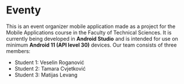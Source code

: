 # Eventy
This is an event organizer mobile application made as a project for the Mobile Applications course in the Faculty of Technical Sciences.
It is currently being developed in **Android Studio** and is intended for use on minimum **Android 11 (API level 30)** devices.
Our team consists of three members:
- Student 1: Veselin Roganović
- Student 2: Tamara Cvjetković
- Student 3: Matijas Levang